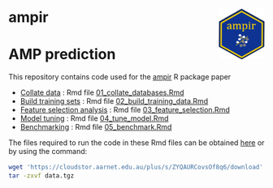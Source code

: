 
# ampir <a href='https://github.com/Legana/ampir'><img src="figures/ampir_hex.png" width="90" align="right" height="100" /></a>

# AMP prediction

This repository contains code used for the
[ampir](https://github.com/Legana/ampir) R package paper

  - [Collate data](01_collate_databases.md) : Rmd file
    [01\_collate\_databases.Rmd](01_collate_databases.Rmd)
  - [Build training sets](02_build_training_data.md) : Rmd file
    [02\_build\_training\_data.Rmd](02_build_training_data.Rmd)
  - [Feature selection analysis](03_feature_selection.md) : Rmd file
    [03\_feature\_selection.Rmd](03_feature_selection.Rmd)
  - [Model tuning](04_tune_model.md) : Rmd file
    [04\_tune\_model.Rmd](04_tune_model.Rmd)
  - [Benchmarking](05_benchmark.md) : Rmd file
    [05\_benchmark.Rmd](05_benchmark.Rmd)

The files required to run the code in these Rmd files can be obtained
[here](https://cloudstor.aarnet.edu.au/plus/s/ZYQAURCovsOf8q6) or by
using the
command:

``` bash
wget 'https://cloudstor.aarnet.edu.au/plus/s/ZYQAURCovsOf8q6/download' -O data.tgz
tar -zxvf data.tgz 
```
